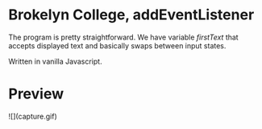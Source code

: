 <h1>Brokelyn College, addEventListener </h1>
<p>The program is pretty straightforward. We have variable <i>firstText</i> that accepts displayed text and basically swaps between input
states.</p>
<p>Written in vanilla Javascript.</p>
<h1>Preview</h1>
![](capture.gif)
